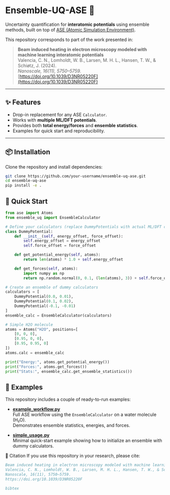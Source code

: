 # Ensemble-UQ-ASE 🚀
Uncertainty quantification for **interatomic potentials** using ensemble methods, built on top of [ASE (Atomic Simulation Environment)](https://wiki.fysik.dtu.dk/ase/).

This repository corresponds to part of the work presented in:

> **Beam induced heating in electron microscopy modeled with machine learning interatomic potentials**  
> Valencia, C. N., Lomholdt, W. B., Larsen, M. H. L., Hansen, T. W., & Schiøtz, J. (2024).  
> *Nanoscale, 16(11), 5750–5759.*  
> [https://doi.org/10.1039/D3NR05220F](https://doi.org/10.1039/D3NR05220F)

---

## ✨ Features
- Drop-in replacement for any ASE `Calculator`.
- Works with **multiple ML/DFT potentials**.
- Provides both **total energy/forces** and **ensemble statistics**.
- Examples for quick start and reproducibility.

---

## 📦 Installation
Clone the repository and install dependencies:
```bash
git clone https://github.com/your-username/ensemble-uq-ase.git
cd ensemble-uq-ase
pip install -e .
```
## 🚀 Quick Start

```python
from ase import Atoms
from ensemble_uq import EnsembleCalculator

# Define your calculators (replace DummyPotentials with actual ML/DFT calculators)
class DummyPotential:
    def __init__(self, energy_offset, force_offset):
        self.energy_offset = energy_offset
        self.force_offset = force_offset

    def get_potential_energy(self, atoms):
        return len(atoms) * 1.0 + self.energy_offset

    def get_forces(self, atoms):
        import numpy as np
        return np.random.normal(0, 0.1, (len(atoms), 3)) + self.force_offset

# Create an ensemble of dummy calculators
calculators = [
    DummyPotential(0.0, 0.01),
    DummyPotential(0.1, 0.02),
    DummyPotential(-0.1, -0.01)
]
ensemble_calc = EnsembleCalculator(calculators)

# Simple H2O molecule
atoms = Atoms("H2O", positions=[
    [0, 0, 0],
    [0.95, 0, 0],
    [0.95, 0.95, 0]
])
atoms.calc = ensemble_calc

print("Energy:", atoms.get_potential_energy())
print("Forces:", atoms.get_forces())
print("Stats:", ensemble_calc.get_ensemble_statistics())
```
## 📂 Examples

This repository includes a couple of ready-to-run examples:

- [**example_workflow.py**](examples/example_workflow.py)  
  Full ASE workflow using the `EnsembleCalculator` on a water molecule (H₂O).  
  Demonstrates ensemble statistics, energies, and forces.

- [**simple_usage.py**](examples/simple_usage.py)  
  Minimal quick-start example showing how to initialize an ensemble with dummy calculators.

📜 Citation
If you use this repository in your research, please cite:
```bibtex
Beam induced heating in electron microscopy modeled with machine learning interatomic potentials
Valencia, C. N., Lomholdt, W. B., Larsen, M. H. L., Hansen, T. W., & Schiøtz, J. (2024).
Nanoscale, 16(11), 5750–5759.
https://doi.org/10.1039/D3NR05220F

bibtex
```
